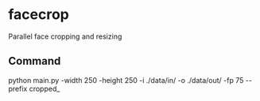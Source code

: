 # facecrop
Parallel face cropping and resizing
## Command
python main.py -width 250 -height 250 -i ./data/in/ -o ./data/out/ -fp 75 --prefix cropped_